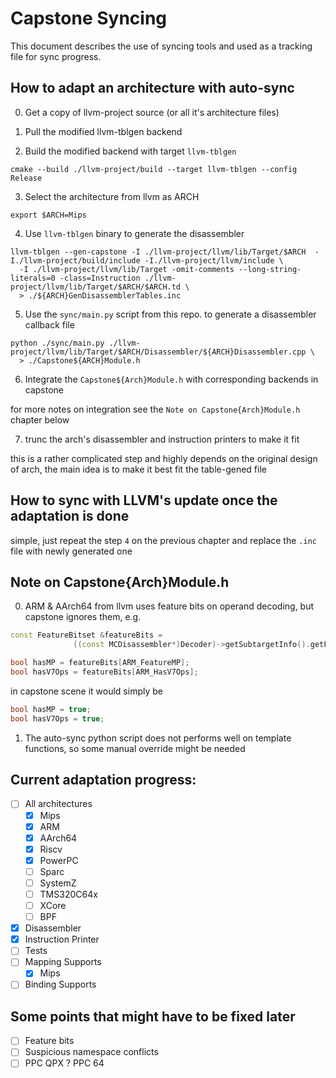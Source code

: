 Capstone Syncing
===============

This document describes the use of syncing tools and
used as a tracking file for sync progress.

## How to adapt an architecture with auto-sync

0. Get a copy of llvm-project source (or all it's architecture files)

1. Pull the modified llvm-tblgen backend

2. Build the modified backend with target `llvm-tblgen`
```shell
cmake --build ./llvm-project/build --target llvm-tblgen --config Release
```

3. Select the architecture from llvm as ARCH
```shell
export $ARCH=Mips
```

4. Use `llvm-tblgen` binary to generate the disassembler
```shell
llvm-tblgen --gen-capstone -I ./llvm-project/llvm/lib/Target/$ARCH  -I./llvm-project/build/include -I./llvm-project/llvm/include \
  -I ./llvm-project/llvm/lib/Target -omit-comments --long-string-literals=0 -class=Instruction ./llvm-project/llvm/lib/Target/$ARCH/$ARCH.td \
  > ./${ARCH}GenDisassemblerTables.inc
```

5. Use the `sync/main.py` script from this repo. to generate a disassembler callback file
```shell
python ./sync/main.py ./llvm-project/llvm/lib/Target/$ARCH/Disassembler/${ARCH}Disassembler.cpp \
  > ./Capstone${ARCH}Module.h
```

6. Integrate the `Capstone${Arch}Module.h` with corresponding backends in capstone

for more notes on integration see the `Note on Capstone{Arch}Module.h` chapter below

7. trunc the arch's disassembler and instruction printers to make it fit

this is a rather complicated step and highly depends on the original design of arch, the main idea
is to make it best fit the table-gened file

## How to sync with LLVM's update once the adaptation is done

simple, just repeat the step `4` on the previous chapter and replace the `.inc` file with newly generated one

## Note on Capstone{Arch}Module.h

0. ARM & AArch64 from llvm uses feature bits on operand decoding, but capstone ignores them, e.g.
```c++
const FeatureBitset &featureBits =
			  ((const MCDisassembler*)Decoder)->getSubtargetInfo().getFeatureBits();

bool hasMP = featureBits[ARM_FeatureMP];
bool hasV7Ops = featureBits[ARM_HasV7Ops];
```
in capstone scene it would simply be
```c
bool hasMP = true;
bool hasV7Ops = true;
```

1. The auto-sync python script does not performs well on template functions, so some manual override might be needed

## Current adaptation progress:

- [ ] All architectures
    - [x] Mips
    - [x] ARM
    - [x] AArch64
    - [x] Riscv
    - [x] PowerPC
    - [ ] Sparc
    - [ ] SystemZ
    - [ ] TMS320C64x
    - [ ] XCore
    - [ ] BPF
- [x] Disassembler
- [x] Instruction Printer
- [ ] Tests
- [ ] Mapping Supports
    - [x] Mips
- [ ] Binding Supports

## Some points that might have to be fixed later

- [ ] Feature bits
- [ ] Suspicious namespace conflicts
- [ ] PPC QPX ? PPC 64
